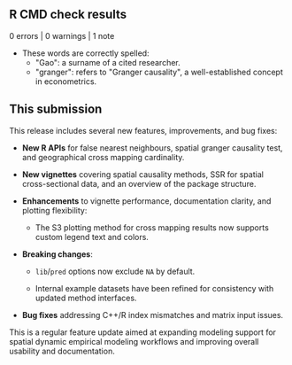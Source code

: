 ## R CMD check results

0 errors | 0 warnings | 1 note

* These words are correctly spelled:
  - "Gao": a surname of a cited researcher.
  - "granger": refers to "Granger causality", a well-established concept in econometrics.

## This submission

This release includes several new features, improvements, and bug fixes:

* **New R APIs** for false nearest neighbours, spatial granger causality test, and geographical cross mapping cardinality.

* **New vignettes** covering spatial causality methods, SSR for spatial cross-sectional data, and an overview of the package structure.

* **Enhancements** to vignette performance, documentation clarity, and plotting flexibility:
  
  * The S3 plotting method for cross mapping results now supports custom legend text and colors.

* **Breaking changes**:

  * `lib`/`pred` options now exclude `NA` by default.
  
  * Internal example datasets have been refined for consistency with updated method interfaces.
  
* **Bug fixes** addressing C++/R index mismatches and matrix input issues.

This is a regular feature update aimed at expanding modeling support for spatial dynamic empirical modeling workflows and improving overall usability and documentation.
